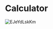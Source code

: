 # Calculator
 

![EJeYdLskKm](https://user-images.githubusercontent.com/35952930/76702793-2192c700-66e6-11ea-936c-f602429692cc.gif)
